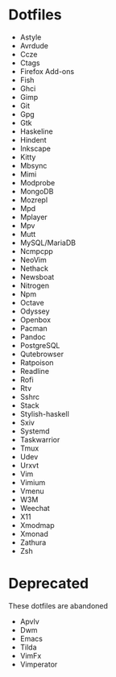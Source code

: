 # Dotfiles

* Astyle
* Avrdude
* Ccze
* Ctags
* Firefox Add-ons
* Fish
* Ghci
* Gimp
* Git
* Gpg
* Gtk
* Haskeline
* Hindent
* Inkscape
* Kitty
* Mbsync
* Mimi
* Modprobe
* MongoDB
* Mozrepl
* Mpd
* Mplayer
* Mpv
* Mutt
* MySQL/MariaDB
* Ncmpcpp
* NeoVim
* Nethack
* Newsboat
* Nitrogen
* Npm
* Octave
* Odyssey
* Openbox
* Pacman
* Pandoc
* PostgreSQL
* Qutebrowser
* Ratpoison
* Readline
* Rofi
* Rtv
* Sshrc
* Stack
* Stylish-haskell
* Sxiv
* Systemd
* Taskwarrior
* Tmux
* Udev
* Urxvt
* Vim
* Vimium
* Vmenu
* W3M
* Weechat
* X11
* Xmodmap
* Xmonad
* Zathura
* Zsh


# Deprecated

These dotfiles are abandoned

* Apvlv
* Dwm
* Emacs
* Tilda
* VimFx
* Vimperator
